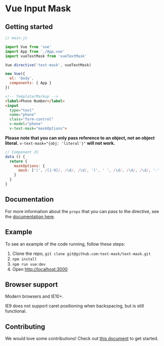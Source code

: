 # Vue Input Mask

## Getting started

```js
// main.js

import Vue from 'vue'
import App from './App.vue'
import vueTextMask from 'vueTextMask'

Vue.directive('text-mask', vueTextMask)

new Vue({
  el: 'body',
  components: { App }
})
```

```html
<!-- Template/Markup -->
<label>Phone Number</label>
<input
  type="text"
  name="phone"
  class="form-control"
  v-model="phone"
  v-text-mask="maskOptions">
```

**Please note that you can only pass reference to an object, not an object literal.** 
`v-text-mask="{obj: 'literal'}"` **will not work.**

```js
// Component JS
data () {
  return {
    maskOptions: {
      mask: ['(', /[1-9]/, /\d/, /\d/, ')', ' ', /\d/, /\d/, /\d/, '-', /\d/, /\d/, /\d/, /\d/]
    }
  }
}
```

## Documentation

For more information about the `props` that you can pass to the directive, see
the [documentation here](https://github.com/text-mask/text-mask/blob/master/componentDocumentation.md#readme).

## Example

To see an example of the code running, follow these steps:

1. Clone the repo, `git clone git@github.com:text-mask/text-mask.git`
2. `npm install`
3. `npm run vue:dev`
4. Open [http://localhost:3000](http://localhost:3000)

## Browser support

Modern browsers and IE10+. 

IE9 does not support caret positioning when backspacing, but is still functional.

## Contributing

We would love some contributions! Check out 
[this document](https://github.com/text-mask/text-mask/blob/master/howToContribute.md#readme) to get started.
